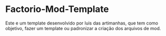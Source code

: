 # Factorio-Mod-Template
Este e um template desenvolvido por luis das artimanhas, que tem como objetivo, fazer um template ou padronizar a criação dos arquivos de mod.
